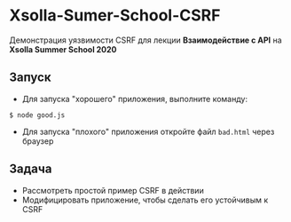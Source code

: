 # Xsolla-Sumer-School-CSRF
Демонстрация уязвимости CSRF для лекции __Взаимодействие с API__ на __Xsolla Summer School 2020__

## Запуск
* Для запуска "хорошего" приложения, выполните команду:
```
$ node good.js
```
* Для запуска "плохого" приложения откройте файл `bad.html` через браузер

## Задача
* Рассмотреть простой пример CSRF в действии
* Модифицировать приложение, чтобы сделать его устойчивым к CSRF
